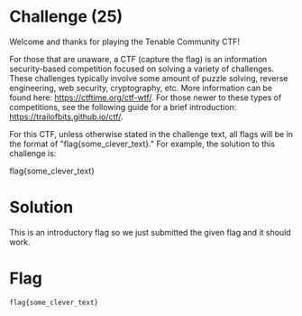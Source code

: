 # Challenge (25)
Welcome and thanks for playing the Tenable Community CTF!

For those that are unaware, a CTF (capture the flag) is an information security-based competition focused on solving a variety of challenges. These challenges typically involve some amount of puzzle solving, reverse engineering, web security, cryptography, etc. More information can be found here: https://ctftime.org/ctf-wtf/. For those newer to these types of competitions, see the following guide for a brief introduction: https://trailofbits.github.io/ctf/.

For this CTF, unless otherwise stated in the challenge text, all flags will be in the format of "flag{some_clever_text}." For example, the solution to this challenge is:

flag{some_clever_text}

# Solution
This is an introductory flag so we just submitted the given flag and it should work.

# Flag
```
flag{some_clever_text}
```

